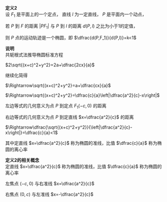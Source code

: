 **定义2**  
设 $F_1$ 是平面上的一个定点， 直线 $l$ 为一定直线， $P$ 是平面内一个动点，  
  
若 $P$ 到 $F$ 的距离 $|PF_1|$ 与 $P$ 到 $l$ 的距离 $d(P,l)$ 之比为小于1的定值，  
  
则 $P$ 点的运动轨迹是一个椭圆，即 $\dfrac{d(P,F_1)}{d(P,l)}=k<1$  
  
**说明**  
共轭根式法推导椭圆标准方程  
  
$2\sqrt{(x+c)^2+y^2}=2a+\dfrac{2cx}{a}$  
  
继续化简得  
  
$\Rightarrow\sqrt{(x+c)^2+y^2}=a+\dfrac{cx}{a}$  
  
$\Rightarrow\sqrt{(x+c)^2+y^2}=\dfrac{c}{a}\left|\dfrac{a^2}{c}-x\right|$  
  
左边等式的几何意义为点 $P$ 到定点 $F_1(-c,0)$ 的距离  
  
右边等式的几何意义为点 $P$ 到定直线 $x=\dfrac{a^2}{c}$ 的距离  
  
$\Rightarrow\dfrac{\sqrt{(x+c)^2+y^2}}{\left|\dfrac{a^2}{c}-x\right|}=\dfrac{c}{a}<1$  
  
其中定直线 $x=\dfrac{a^2}{c}$ 称为椭圆的准线，比值 $\dfrac{c}{a}$ 称为椭圆的离心率  
  
**定义2的相关概念**  
定直线 $x=\dfrac{a^2}{c}$ 称为椭圆的准线，比值 $\dfrac{c}{a}$ 称为椭圆的离心率  
  
左焦点 $(-c,0)$ 与右准线 $x=\dfrac{a^2}{c}$  
  
右焦点 $(0,c)$ 与左准线 $x=-\dfrac{a^2}{c}$  
